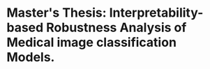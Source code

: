 # Master's Thesis: Interpretability-based Robustness Analysis of Medical image classification Models.
